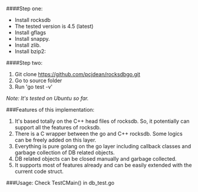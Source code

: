 ####Step one:

 * Install rocksdb 
 * The tested version is 4.5 (latest)
 * Install gflags
 * Install snappy.
 * Install zlib.
 * Install bzip2:

####Step two:

 1. Git clone https://github.com/pcjdean/rocksdbgo.git
 2. Go to source folder
 3. Run  'go test -v'

*Note: It's tested on Ubuntu so far.*

###Features of this implementation:

 1. It's based totally on the C++ head files of rocksdb. So, it potentially can support all the features of rocksdb.
 2. There is a C wrapper between the go and C++ rocksdb. Some logics can be freely added on this layer.
 3. Everything is pure golang on the go layer including callback classes and garbage collection of DB related objects. 
 4. DB related objects can be closed manually and garbage collected.
 5. It supports most of features already and can be easily extended with the current code struct.

###Usage:
Check TestCMain() in db_test.go
